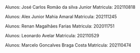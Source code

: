 Alunos: José Carlos Romão da silva Junior 
Matricula: 202110818

Alunos: Alex Junior Mahia Amaral
Matricula: 202111245

Alunos: Renan Magalhães Farias
Matricula: 202011751

Alunos: Leonardo Avelar
Matricula: 202110529

Alunos: Marcelo Goncalves Braga Costa
Matricula: 202110474
